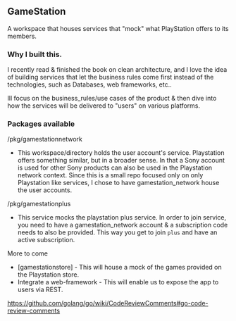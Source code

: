 ## GameStation

A workspace that houses services that "mock" what PlayStation offers to its members.

### Why I built this.

I recently read & finished the book on clean architecture, and I love the idea of building services that let the business rules come first instead of the technologies, such as Databases, web frameworks, etc..

Ill focus on the business_rules/use cases of the product & then dive into how the services will be delivered to "users" on various platforms.

### Packages available

/pkg/gamestationnetwork

- This workspace/directory holds the user account's service. Playstation offers something similar, but in a broader sense. In that a Sony account is used for other  Sony products can also be used in the Playstation network context. Since this is a small repo focused only on only Playstation like services, I chose to have gamestation_network house the user accounts.

/pkg/gamestationplus

- This service mocks the playstation plus service. In order to join service, you need to have a gamestation_network account & a subscription code needs to also be provided. This way you get to join `plus` and have an active subscription.

More to come

- [gamestationstore] - This will house a mock of the games provided on the Playstation store.
- Integrate a web-framework - This will enable us to expose the app to users via REST.

https://github.com/golang/go/wiki/CodeReviewComments#go-code-review-comments
